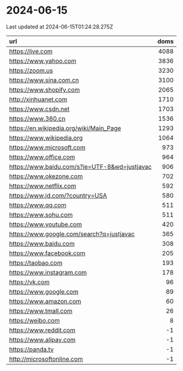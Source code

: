 # 2024-06-15

<!-- BEGIN -->
Last updated at 2024-06-15T01:24:28.275Z

url | doms
:- | -:
https://live.com | 4088
https://www.yahoo.com | 3836
https://zoom.us | 3230
https://www.sina.com.cn | 3100
https://www.shopify.com | 2065
http://xinhuanet.com | 1710
https://www.csdn.net | 1703
https://www.360.cn | 1536
https://en.wikipedia.org/wiki/Main_Page | 1293
https://www.wikipedia.org | 1064
https://www.microsoft.com | 973
https://www.office.com | 964
https://www.baidu.com/s?ie=UTF-8&wd=justjavac | 906
https://www.okezone.com | 702
https://www.netflix.com | 592
https://www.jd.com/?country=USA | 580
https://www.qq.com | 511
https://www.sohu.com | 511
https://www.youtube.com | 420
https://www.google.com/search?q=justjavac | 365
https://www.baidu.com | 308
https://www.facebook.com | 205
https://taobao.com | 193
https://www.instagram.com | 178
https://vk.com | 96
https://www.google.com | 89
https://www.amazon.com | 60
https://www.tmall.com | 26
https://weibo.com | 8
https://www.reddit.com | -1
https://www.alipay.com | -1
https://panda.tv | -1
http://microsoftonline.com | -1
<!-- END -->
